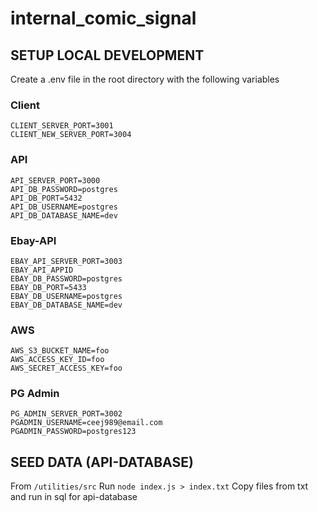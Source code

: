 # internal_comic_signal

## SETUP LOCAL DEVELOPMENT

Create a .env file in the root directory with the following variables

### Client

```
CLIENT_SERVER_PORT=3001
CLIENT_NEW_SERVER_PORT=3004
```

### API

```
API_SERVER_PORT=3000
API_DB_PASSWORD=postgres
API_DB_PORT=5432
API_DB_USERNAME=postgres
API_DB_DATABASE_NAME=dev
```

### Ebay-API

```
EBAY_API_SERVER_PORT=3003
EBAY_API_APPID
EBAY_DB_PASSWORD=postgres
EBAY_DB_PORT=5433
EBAY_DB_USERNAME=postgres
EBAY_DB_DATABASE_NAME=dev
```

### AWS

```
AWS_S3_BUCKET_NAME=foo
AWS_ACCESS_KEY_ID=foo
AWS_SECRET_ACCESS_KEY=foo
```

### PG Admin

```
PG_ADMIN_SERVER_PORT=3002
PGADMIN_USERNAME=ceej989@email.com
PGADMIN_PASSWORD=postgres123
```

## SEED DATA (API-DATABASE)
From ```/utilities/src```
Run ```node index.js > index.txt```
Copy files from txt and run in sql for api-database
